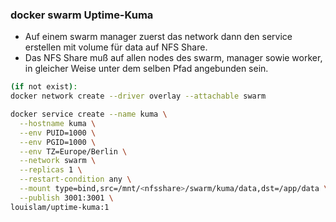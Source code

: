### docker swarm Uptime-Kuma

- Auf einem swarm manager zuerst das network dann den service erstellen mit volume für data auf NFS Share.
- Das NFS Share muß auf allen nodes des swarm, manager sowie worker, in gleicher Weise unter dem selben Pfad angebunden sein. 
```bash
(if not exist):
docker network create --driver overlay --attachable swarm
```
```bash
docker service create --name kuma \
  --hostname kuma \
  --env PUID=1000 \
  --env PGID=1000 \
  --env TZ=Europe/Berlin \
  --network swarm \
  --replicas 1 \
  --restart-condition any \
  --mount type=bind,src=/mnt/<nfsshare>/swarm/kuma/data,dst=/app/data \
  --publish 3001:3001 \
louislam/uptime-kuma:1
```